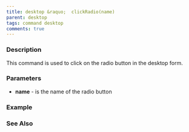 ```yaml
---
title: desktop &raquo;  clickRadio(name)
parent: desktop
tags: command desktop
comments: true
---
```


### Description

This command is used to click on the radio button in the desktop form.

### Parameters

- **name** - is the name of the radio button

### Example


### See Also